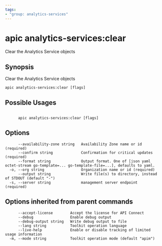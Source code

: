 ```yaml
---
tags:
- "group: analytics-services"
---
```

# apic analytics-services:clear

Clear the Analytics Service objects

## Synopsis

Clear the Analytics Service objects

```
apic analytics-services:clear [flags]
```

## Possible Usages

```

      apic analytics-services:clear [flags]

```

## Options

```
      --availability-zone string   Availability Zone name or id (required)
      --confirm string             Confirmation for critical updates (required)
      --format string              Output format. One of [json yaml octet-stream go-template=... go-template-file=...], defaults to yaml.
  -o, --org string                 Organization name or id (required)
      --output string              Write file(s) to directory, instead of STDOUT (default "-")
  -s, --server string              management server endpoint (required)
```

## Options inherited from parent commands

```
      --accept-license        Accept the license for API Connect
      --debug                 Enable debug output
      --debug-output string   Write debug output to file
      --lang string           Toolkit operation language
      --live-help             Enable or disable tracking of limited usage information
  -m, --mode string           Toolkit operation mode (default "apim")
```
